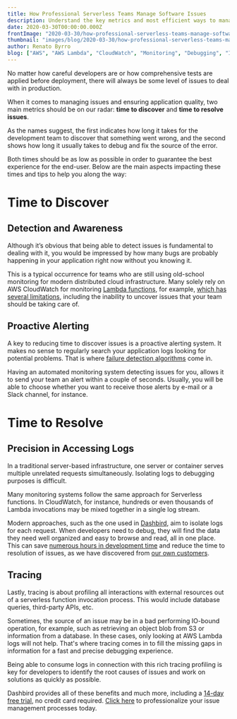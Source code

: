 ```yaml
---
title: How Professional Serverless Teams Manage Software Issues
description: Understand the key metrics and most efficient ways to manage issues in modern distributed applications
date: 2020-03-30T00:00:00.000Z
frontImage: "2020-03-30/how-professional-serverless-teams-manage-software-issues-1.jpg"
thumbnail: "images/blog/2020-03-30/how-professional-serverless-teams-manage-software-issues-1.jpg"
author: Renato Byrro
blog: ["AWS", "AWS Lambda", "CloudWatch", "Monitoring", "Debugging", "Issue Management"]
---
```


No matter how careful developers are or how comprehensive tests are applied before deployment, there will always be some level of issues to deal with in production.

When it comes to managing issues and ensuring application quality, two main metrics should be on our radar: **time to discover** and **time to resolve issues**.

As the names suggest, the first indicates how long it takes for the development team to discover that something went wrong, and the second shows how long it usually takes to debug and fix the source of the error.

Both times should be as low as possible in order to guarantee the best experience for the end-user. Below are the main aspects impacting these times and tips to help you along the way:


# Time to Discover


## Detection and Awareness

Although it’s obvious that being able to detect issues is fundamental to dealing with it, you would be impressed by how many bugs are probably happening in your application right now without you knowing it.

This is a typical occurrence for teams who are still using old-school monitoring for modern distributed cloud infrastructure. Many solely rely on AWS CloudWatch for monitoring [Lambda functions](https://dashbird.io/knowledge-base/aws-lambda/introduction-to-aws-lambda/), for example, [which has several limitations](https://dashbird.io/blog/dashbird-vs-aws-cloudwatch/), including the inability to uncover issues that your team should be taking care of.


## Proactive Alerting

A key to reducing time to discover issues is a proactive alerting system. It makes no sense to regularly search your application logs looking for potential problems. That is where [failure detection algorithms](https://dashbird.io/knowledge-base/monitoring/failure-detection-and-alerting/) come in.

Having an automated monitoring system detecting issues for you, allows it to send your team an alert within a couple of seconds. Usually, you will be able to choose whether you want to receive those alerts by e-mail or a Slack channel, for instance.


# Time to Resolve


## Precision in Accessing Logs

In a traditional server-based infrastructure, one server or container serves multiple unrelated requests simultaneously. Isolating logs to debugging purposes is difficult.

Many monitoring systems follow the same approach for Serverless functions. In CloudWatch, for instance, hundreds or even thousands of Lambda invocations may be mixed together in a single log stream.

Modern approaches, such as the one used in [Dashbird](https://dashbird.io), aim to isolate logs for each request. When developers need to debug, they will find the data they need well organized and easy to browse and read, all in one place. This can save [numerous hours in development time](https://dashbird.io/blog/how-to-save-hundreds-hours-debugging-lambda/) and reduce the time to resolution of issues, as we have discovered from [our own customers](https://dashbird.io/shamrock-case-study/).


## Tracing

Lastly, tracing is about profiling all interactions with external resources out of a serverless function invocation process. This would include database queries, third-party APIs, etc.

Sometimes, the source of an issue may be in a bad performing IO-bound operation, for example, such as retrieving an object blob from S3 or information from a database. In these cases, only looking at AWS Lambda logs will not help. That's where tracing comes in to fill the missing gaps in information for a fast and precise debugging experience.

Being able to consume logs in connection with this rich tracing profiling is key for developers to identify the root causes of issues and work on solutions as quickly as possible.

Dashbird provides all of these benefits and much more, including a [14-day free trial](https://dashbird.io/register), no credit card required. [Click here](https://dashbird.io/register) to professionalize your issue management processes today.
